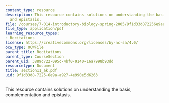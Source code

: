```yaml
---
content_type: resource
description: This resource contains solutions on understanding the basis, complementation
  and epistasis.
file: /courses/7-014-introductory-biology-spring-2005/9f1d33d872256e9aa9274e990e5d6263_section11_ak.pdf
file_type: application/pdf
learning_resource_types:
- Recitations
license: https://creativecommons.org/licenses/by-nc-sa/4.0/
ocw_type: OCWFile
parent_title: Recitations
parent_type: CourseSection
parent_uid: 3889c722-095c-4bf0-9140-16a7998b93dd
resourcetype: Document
title: section11_ak.pdf
uid: 9f1d33d8-7225-6e9a-a927-4e990e5d6263
---
```

This resource contains solutions on understanding the basis, complementation and epistasis.